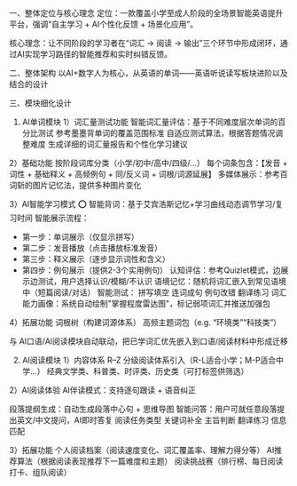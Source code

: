 一、整体定位与核心理念
定位：一款覆盖小学至成人阶段的全场景智能英语提升平台，强调“自主学习 + AI个性化反馈 + 场景化应用”。

核心理念：让不同阶段的学习者在“词汇 → 阅读 → 输出”三个环节中形成闭环，通过AI实现学习路径的智能推荐和实时纠错反馈。

二、整体架构
以AI+数字人为核心，从英语的单词——英语听说读写板块进阶以及结合的设计


三、模块细化设计
1. AI单词模块
1）词汇量测试功能
智能词汇量评估：基于不同难度层次单词的百分比测试
参考墨墨背单词的覆盖范围标准
自适应测试算法，根据答题情况调整难度
生成详细的词汇量报告和个性化学习建议

2）基础功能
按阶段词库分类（小学/初中/高中/四级/...）
每个词条包含：【发音 + 词性 + 基础释义 + 高频例句 + 同/反义词 + 词根/词源延展】
多媒体展示：参考百词斩的图片记忆法，提供多种图片变化


3）AI智能学习模式
⭕ 智能背词：基于艾宾浩斯记忆+学习曲线动态调节学习/复习时间
智能展示流程：
- 第一步：单词展示（仅显示拼写）
- 第二步：发音播放（点击播放标准发音）
- 第三步：释义展示（逐步显示词性和含义）
- 第四步：例句展示（提供2-3个实用例句）
认知评估：参考Quizlet模式，边展示边测试，用户选择认识/模糊/不认识
语境记忆：随机将词汇嵌入到常见语境中（短篇阅读/对话）
智能测试：
拼写填空
连词成句
例句改错
翻译练习
词汇能力画像：系统自动绘制"掌握程度雷达图"，标记弱项词汇并推送加强包

4）拓展功能
词根树（构建词源体系）
高频主题词包（e.g. “环境类”“科技类”）

与 AI口语/AI阅读模块自动联动，把已学词汇优先嵌入到口语/阅读材料中形成迁移

2. AI阅读模块
1）内容体系
R–Z 分级阅读体系引入（R-L适合小学；M-P适合中学...）
经典文学类、科普类、时评类、历史类（可打标签供筛选）


2）AI阅读体验
AI伴读模式：支持逐句跟读 + 语音纠正

段落提纲生成：自动生成段落中心句 + 思维导图
智能问答：用户可就任意段落提出英文/中文提问，AI即时答复
️阅读任务类型
关键词补全
主旨判断
翻译练习
信息匹配

3）拓展功能
个人阅读档案（阅读速度变化、词汇覆盖率、理解力得分等）
AI推荐算法（根据阅读表现推荐下一篇难度和主题）
阅读挑战赛（排行榜、每日阅读打卡、组队阅读）